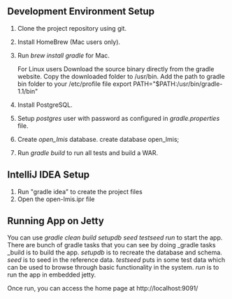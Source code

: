 Development Environment Setup
-----------------------------

1. Clone the project repository using git.
2. Install HomeBrew (Mac users only).
3. Run _brew install gradle_ for Mac. 

   For Linux users
   Download the source binary directly from the gradle website.
   Copy the downloaded folder to /usr/bin. Add the path to gradle bin folder to your /etc/profile file
   export PATH="$PATH:/usr/bin/gradle-1.1/bin"

4. Install PostgreSQL.
5. Setup _postgres_ user with password as configured in _gradle.properties_ file.
6. Create _open_lmis_ database.
	create database open_lmis;
7. Run _gradle build_ to run all tests and build a WAR.

IntelliJ IDEA Setup
-------------------
1. Run "gradle idea" to create the project files
2. Open the open-lmis.ipr file


Running App on Jetty
---------------------
You can use _gradle clean build setupdb seed testseed run_ to start the app.
There are bunch of gradle tasks that you can see by doing _gradle tasks
_build is to build the app.
_setupdb_ is to recreate the database and schema.
_seed_ is to seed in the reference data.
_testseed_ puts in some test data which can be used to browse through basic functionality in the system.
_run_ is to run the app in embedded jetty.

Once run, you can access the home page at http://localhost:9091/
